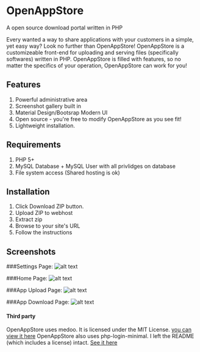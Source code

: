 # OpenAppStore
A open source download portal written in PHP

Every wanted a way to share applications with your customers in a simple, yet easy way?
Look no further than OpenAppStore! OpenAppStore is a customizeable front-end for uploading
and serving files (specifically softwares) written in PHP. OpenAppStore is filled with features, so no matter the specifics of your operation, OpenAppStore can work for you!

## Features
1. Powerful administrative area
2. Screenshot gallery built in
3. Material Design/Bootsrap Modern UI
4. Open source - you're free to modify OpenAppStore as you see fit!
5. Lightweight installation.

## Requirements
1. PHP 5+
2. MySQL Database + MySQL User with all privlidges on database
3. File system access (Shared hosting is ok)

## Installation
1. Click Download ZIP button.
2. Upload ZIP to webhost
3. Extract zip 
4. Browse to your site's URL
5. Follow the instructions

## Screenshots
###Settings Page: 
![alt text](http://i.imgur.com/CJ5Yfyf.png "Screenshot #1")

###Home Page:
![alt text](http://i.imgur.com/ZI1Pnag.png "Screenshot #2")

###App Upload Page:
![alt text](http://i.imgur.com/BrBjTwh.png "Screenshot #3")

###App Download Page:
![alt text](http://i.imgur.com/YQ0D68W.png "Screenshot #4")

#### Third party
OpenAppStore uses medoo. It is licensed under the MIT License. [you can view it here](https://github.com/catfan/Medoo/blob/master/LICENSE)
OpenAppStore also uses php-login-minimal. I left the README (which includes a license) intact. [See it here](https://github.com/brendanmanning/OpenAppStore/blob/master/login/README.md)
